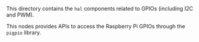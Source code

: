 This directory contains the `hal` components related to GPIOs (including I2C and PWM).

This nodes provides APIs to access the Raspberry Pi GPIOs through the `pigpio` library.